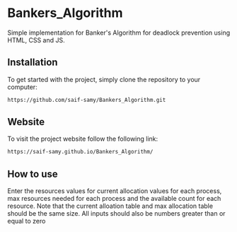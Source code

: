 # Bankers_Algorithm
Simple implementation for Banker's Algorithm for deadlock prevention using HTML, CSS and JS.

## Installation
To get started with the project, simply clone the repository to your computer:

 ```bash
https://github.com/saif-samy/Bankers_Algorithm.git
 ```
## Website
To visit the project website follow the following link:

 ```bash
https://saif-samy.github.io/Bankers_Algorithm/
 ```
## How to use
Enter the resources values for current allocation values for each process, max resources needed for each process and the available count for each resource. Note that the current alloation table and max allocation table should be the same size. All inputs should also be numbers greater than or equal to zero
